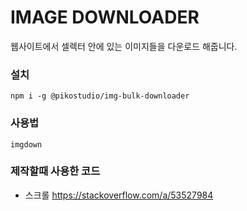 # IMAGE DOWNLOADER

웹사이트에서 셀렉터 안에 있는 이미지들을 다운로드 해줍니다.

### 설치
```
npm i -g @pikostudio/img-bulk-downloader
```

### 사용법
```
imgdown
```

### 제작할때 사용한 코드
- 스크롤 https://stackoverflow.com/a/53527984